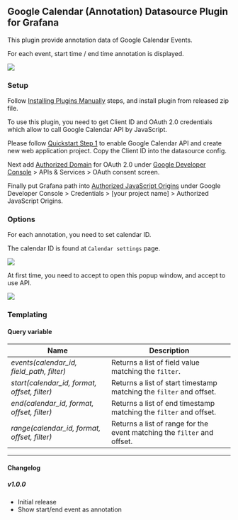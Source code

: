 ## Google Calendar (Annotation) Datasource Plugin for Grafana

This plugin provide annotation data of Google Calendar Events.

For each event, start time / end time annotation is displayed.

![](https://raw.githubusercontent.com/mtanda/grafana-google-calendar-datasource/master/src/images/calendar.png)

### Setup
Follow [Installing Plugins Manually](https://grafana.com/docs/plugins/installation/) steps, and install plugin from released zip file.

To use this plugin, you need to get Client ID and OAuth 2.0 credentials which allow to call Google Calendar API
by JavaScript.

Please follow [Quickstart Step 1](https://developers.google.com/google-apps/calendar/quickstart/js) to enable
Google Calendar API and create new web application project. Copy the Client ID into the datasource config.

Next add [Authorized Domain](https://support.google.com/cloud/answer/6158849?hl=en#authorized-domains) for 
OAuth 2.0 under [Google Developer Console](https://console.developers.google.com/project) > 
APIs & Services > OAuth consent screen.

Finally put Grafana path into [Authorized JavaScript Origins](https://support.google.com/cloud/answer/6158849?hl=en#web-applications)
under Google Developer Console > Credentials > [your project name] > Authorized JavaScript Origins.

### Options

For each annotation, you need to set calendar ID.

The calendar ID is found at `Calendar settings` page.

![](https://raw.githubusercontent.com/mtanda/grafana-google-calendar-datasource/master/src/images/annotation_config.png)

At first time, you need to accept to open this popup window, and accept to use API.

![](https://cloud.githubusercontent.com/assets/224552/23993102/a0580e2e-0a82-11e7-8e43-8e47973e2a97.png)

### Templating

#### Query variable

Name | Description
---- | --------
*events(calendar_id, field_path, filter)* | Returns a list of field value matching the `filter`.
*start(calendar_id, format, offset, filter)* | Returns a list of start timestamp matching the `filter` and offset.
*end(calendar_id, format, offset, filter)* | Returns a list of end timestamp matching the `filter` and offset.
*range(calendar_id, format, offset, filter)* | Returns a list of range for the event matching the `filter` and offset.
------

#### Changelog

##### v1.0.0
- Initial release
- Show start/end event as annotation
